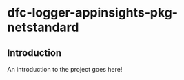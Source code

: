 # dfc-logger-appinsights-pkg-netstandard

## Introduction

An introduction to the project goes here!
